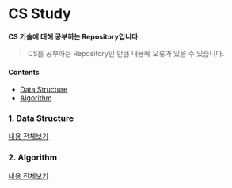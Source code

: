 # CS Study

**CS 기술에 대해 공부하는 Repository입니다.**

> CS를 공부하는 Repository인 만큼 내용에 오류가 있을 수 있습니다.

#### Contents
- [Data Structure](#1-Data-Structure)
- [Algorithm](#2-Algorithm)

### 1. Data Structure

[내용 전체보기](https://github.com/Minho979/CS_Study/blob/main/contents/DataStructure.md)

### 2. Algorithm
[내용 전체보기](https://github.com/Minho979/CS_Study/blob/main/contents/Algorithm.md)
